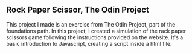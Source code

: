 ## Rock Paper Scissor, The Odin Project
This project I made is an exercise from The Odin Project, part of the foundations path. In this project, I created a simulation of the rack paper scissors game following the instructions provided on the website.
It's a basic introduction to Javascript, creating a script inside a html file.
